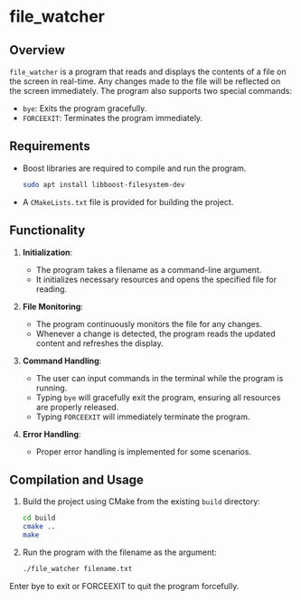 # file_watcher

## Overview
`file_watcher` is a program that reads and displays the contents of a file on the screen in real-time. Any changes made to the file will be reflected on the screen immediately. The program also supports two special commands:
- `bye`: Exits the program gracefully.
- `FORCEEXIT`: Terminates the program immediately.

## Requirements
- Boost libraries are required to compile and run the program.
  ```sh
  sudo apt install libboost-filesystem-dev
  
- A `CMakeLists.txt` file is provided for building the project.

## Functionality
1. **Initialization**:
   - The program takes a filename as a command-line argument.
   - It initializes necessary resources and opens the specified file for reading.

2. **File Monitoring**:
   - The program continuously monitors the file for any changes.
   - Whenever a change is detected, the program reads the updated content and refreshes the display.

3. **Command Handling**:
   - The user can input commands in the terminal while the program is running.
   - Typing `bye` will gracefully exit the program, ensuring all resources are properly released.
   - Typing `FORCEEXIT` will immediately terminate the program.

4. **Error Handling**:
   - Proper error handling is implemented for some scenarios.

## Compilation and Usage
1. Build the project using CMake from the existing `build` directory:
   ```sh
   cd build
   cmake ..
   make

2. Run the program with the filename as the argument:

   ```sh
   ./file_watcher filename.txt

Enter bye to exit or FORCEEXIT to quit the program forcefully.
